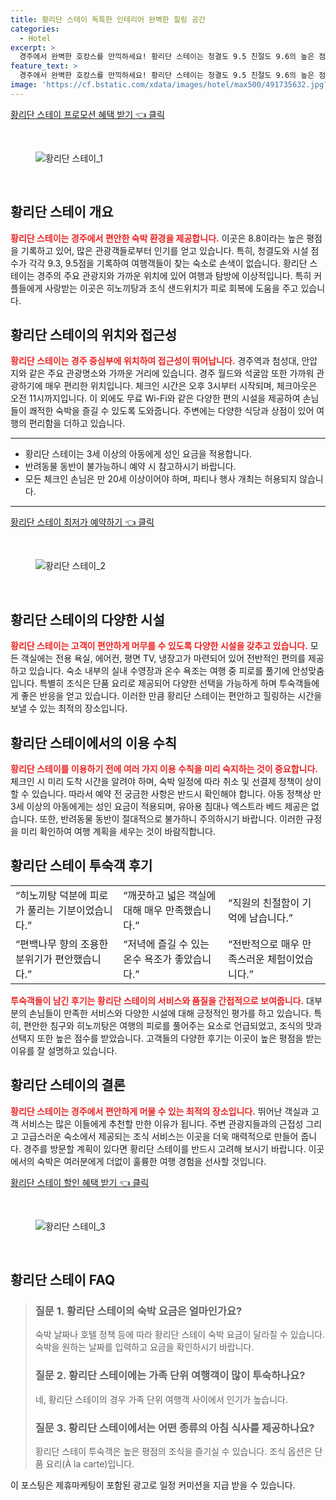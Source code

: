 ```yaml
---
title: 황리단 스테이 독특한 인테리어 완벽한 힐링 공간
categories:
  - Hotel
excerpt: >
  경주에서 완벽한 호캉스를 만끽하세요! 황리단 스테이는 청결도 9.5 친절도 9.6의 높은 점수를 자랑하며 아늑한 편백나무 향과 맛있는 조식 덕분에 여행의 피로를 잊게 해줍니다. 지금 예약하세요!
feature_text: >
  경주에서 완벽한 호캉스를 만끽하세요! 황리단 스테이는 청결도 9.5 친절도 9.6의 높은 점수를 자랑하며 아늑한 편백나무 향과 맛있는 조식 덕분에 여행의 피로를 잊게 해줍니다. 지금 예약하세요!
image: 'https://cf.bstatic.com/xdata/images/hotel/max500/491735632.jpg?k=f606f278a8afbfaf777d769345df6b3ae4e1fb07bc34337e7be2c4bc8fae7649&o=&hp=1'
---
```


<p><a class="modoo-button" href="https://tinyurl.com/23mvtdyy" rel="nofollow noopener">황리단 스테이 프로모션 혜택 받기 👈 클릭</a></p><br/>
<figure class="image"><img alt="황리단 스테이_1" src="https://cf.bstatic.com/xdata/images/hotel/max1024x768/491717495.jpg?k=7fed35e263c430df382a8f2ddcc2df4de43c0eb6cb1e75b606553ee8d71e925e&amp;o=&amp;hp=1"/></figure><br/>

<h2 id="황리단스테이_소개">황리단 스테이 개요</h2>
<p><b><span style="color: #ee2323;">황리단 스테이는 경주에서 편안한 숙박 환경을 제공합니다.</span></b> 이곳은 8.8이라는 높은 평점을 기록하고 있어, 많은 관광객들로부터 인기를 얻고 있습니다. 특히, 청결도와 시설 점수가 각각 9.3, 9.5점을 기록하여 여행객들이 찾는 숙소로 손색이 없습니다. 황리단 스테이는 경주의 주요 관광지와 가까운 위치에 있어 여행과 탐방에 이상적입니다. 특히 커플들에게 사랑받는 이곳은 히노끼탕과 조식 샌드위치가 피로 회복에 도움을 주고 있습니다.</p>
<h2 id="황리단스테이_위치">황리단 스테이의 위치와 접근성</h2>
<p><b><span style="color: #ee2323;">황리단 스테이는 경주 중심부에 위치하여 접근성이 뛰어납니다.</span></b> 경주역과 첨성대, 안압지와 같은 주요 관광명소와 가까운 거리에 있습니다. 경주 월드와 석굴암 또한 가까워 관광하기에 매우 편리한 위치입니다. 체크인 시간은 오후 3시부터 시작되며, 체크아웃은 오전 11시까지입니다. 이 외에도 무료 Wi-Fi와 같은 다양한 편의 시설을 제공하여 손님들이 쾌적한 숙박을 즐길 수 있도록 도와줍니다. 주변에는 다양한 식당과 상점이 있어 여행의 편리함을 더하고 있습니다.</p>
<hr/>
<ul>
<li>황리단 스테이는 3세 이상의 아동에게 성인 요금을 적용합니다.</li>
<li>반려동물 동반이 불가능하니 예약 시 참고하시기 바랍니다.</li>
<li>모든 체크인 손님은 만 20세 이상이어야 하며, 파티나 행사 개최는 허용되지 않습니다.</li>
</ul>
<hr/>
<p><a class="modoo-button" href="https://tinyurl.com/23mvtdyy" rel="nofollow noopener">황리단 스테이 최저가 예약하기 👈 클릭</a></p><br/>
<figure class="image"><img alt="황리단 스테이_2" src="https://cf.bstatic.com/xdata/images/hotel/max500/491735632.jpg?k=f606f278a8afbfaf777d769345df6b3ae4e1fb07bc34337e7be2c4bc8fae7649&amp;o=&amp;hp=1"/></figure><br/>
<h2 id="황리단스테이_시설안내">황리단 스테이의 다양한 시설</h2>
<p><b><span style="color: #ee2323;">황리단 스테이는 고객이 편안하게 머무를 수 있도록 다양한 시설을 갖추고 있습니다.</span></b> 모든 객실에는 전용 욕실, 에어컨, 평면 TV, 냉장고가 마련되어 있어 전반적인 편의를 제공하고 있습니다. 숙소 내부의 실내 수영장과 온수 욕조는 여행 중 피로를 풀기에 안성맞춤입니다. 특별히 조식은 단품 요리로 제공되어 다양한 선택을 가능하게 하며 투숙객들에게 좋은 반응을 얻고 있습니다. 이러한 만큼 황리단 스테이는 편안하고 힐링하는 시간을 보낼 수 있는 최적의 장소입니다.</p>
<h2 id="황리단스테이_이용수칙">황리단 스테이에서의 이용 수칙</h2>
<p><b><span style="color: #ee2323;">황리단 스테이를 이용하기 전에 여러 가지 이용 수칙을 미리 숙지하는 것이 중요합니다.</span></b> 체크인 시 미리 도착 시간을 알려야 하며, 숙박 일정에 따라 취소 및 선결제 정책이 상이할 수 있습니다. 따라서 예약 전 궁금한 사항은 반드시 확인해야 합니다. 아동 정책상 만 3세 이상의 아동에게는 성인 요금이 적용되며, 유아용 침대나 엑스트라 베드 제공은 없습니다. 또한, 반려동물 동반이 절대적으로 불가하니 주의하시기 바랍니다. 이러한 규정을 미리 확인하여 여행 계획을 세우는 것이 바람직합니다.</p>
<h2 id="황리단스테이_투숙객후기">황리단 스테이 투숙객 후기</h2>
<table>
<tr>
<td>“히노끼탕 덕분에 피로가 풀리는 기분이었습니다.”</td>
<td>“깨끗하고 넓은 객실에 대해 매우 만족했습니다.”</td>
<td>“직원의 친절함이 기억에 남습니다.”</td>
</tr>
<tr>
<td>“편백나무 향의 조용한 분위기가 편안했습니다.”</td>
<td>“저녁에 즐길 수 있는 온수 욕조가 좋았습니다.”</td>
<td>“전반적으로 매우 만족스러운 체험이었습니다.”</td>
</tr>
</table>
<p><b><span style="color: #ee2323;">투숙객들이 남긴 후기는 황리단 스테이의 서비스와 품질을 간접적으로 보여줍니다.</span></b> 대부분의 손님들이 만족한 서비스와 다양한 시설에 대해 긍정적인 평가를 하고 있습니다. 특히, 편안한 침구와 히노끼탕은 여행의 피로를 풀어주는 요소로 언급되었고, 조식의 맛과 선택지 또한 높은 점수를 받았습니다. 고객들의 다양한 후기는 이곳이 높은 평점을 받는 이유를 잘 설명하고 있습니다.</p>
<h2 id="황리단스테이_결론">황리단 스테이의 결론</h2>
<p><b><span style="color: #ee2323;">황리단 스테이는 경주에서 편안하게 머물 수 있는 최적의 장소입니다.</span></b> 뛰어난 객실과 고객 서비스는 많은 이들에게 추천할 만한 이유가 됩니다. 주변 관광지들과의 근접성 그리고 고급스러운 숙소에서 제공되는 조식 서비스는 이곳을 더욱 매력적으로 만들어 줍니다. 경주를 방문할 계획이 있다면 황리단 스테이를 반드시 고려해 보시기 바랍니다. 이곳에서의 숙박은 여러분에게 더없이 훌륭한 여행 경험을 선사할 것입니다.</p>

<p><a class="modoo-button" href="https://tinyurl.com/23mvtdyy" rel="nofollow noopener">황리단 스테이 할인 혜택 받기 👈 클릭</a></p><br>

<figure class="image"><img src="https://cf.bstatic.com/xdata/images/hotel/max500/491735841.jpg?k=bf779581e13b1d43b630f8da85e02c6b4bc8be6f1b33869a76321fa9051b84a6&o=&hp=1" alt="황리단 스테이_3"></figure><br>
<h2 id="황리단 스테이_FAQ">황리단 스테이 FAQ</h2>
<div itemscope="" itemtype="https://schema.org/FAQPage"> 
<blockquote> 
<div itemscope="" itemprop="mainEntity" itemtype="https://schema.org/Question"> 
<h3 id="질문_1" itemprop="name">질문 1. 황리단 스테이의 숙박 요금은 얼마인가요?</h3> 
<div itemscope="" itemprop="acceptedAnswer" itemtype="https://schema.org/Answer"> 
<span itemprop="text"> 
<p>숙박 날짜나 호텔 정책 등에 따라 황리단 스테이 숙박 요금이 달라질 수 있습니다. 숙박을 원하는 날짜를 입력하고 요금을 확인하시기 바랍니다.</p> 
</span> 
</div> 
</div> 

<div itemscope="" itemprop="mainEntity" itemtype="https://schema.org/Question"> 
<h3 id="질문_2" itemprop="name">질문 2. 황리단 스테이에는 가족 단위 여행객이 많이 투숙하나요?</h3> 
<div itemscope="" itemprop="acceptedAnswer" itemtype="https://schema.org/Answer"> 
<span itemprop="text"> 
<p>네, 황리단 스테이의 경우 가족 단위 여행객 사이에서 인기가 높습니다.</p> 
</span> 
</div> 
</div> 

<div itemscope="" itemprop="mainEntity" itemtype="https://schema.org/Question"> 
<h3 id="질문_3" itemprop="name">질문 3. 황리단 스테이에서는 어떤 종류의 아침 식사를 제공하나요?</h3> 
<div itemscope="" itemprop="acceptedAnswer" itemtype="https://schema.org/Answer"> 
<span itemprop="text"> 
<p>황리단 스테이 투숙객은 높은 평점의 조식을 즐기실 수 있습니다. 조식 옵션은 단품 요리(À la carte)입니다.</p> 
</span> 
</div> 
</div> 
</blockquote> 
</div><p>이 포스팅은 제휴마케팅이 포함된 광고로 일정 커미션을 지급 받을 수 있습니다.</p>

